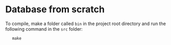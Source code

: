 # Database from scratch

To compile, make a folder called `bin` in the project root directory and run the following command in the `src` folder:
```
   make
```
